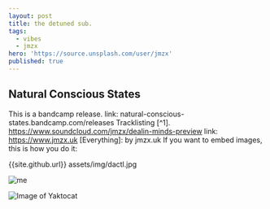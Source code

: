 ```yaml
---
layout: post
title: the detuned sub.
tags:
  - vibes
  - jmzx
hero: 'https://source.unsplash.com/user/jmzx'
published: true
---
```

## Natural Conscious States
This is a bandcamp release.
link: natural-conscious-states.bandcamp.com/releases
Tracklisting [^1].
https://www.soundcloud.com/jmzx/dealin-minds-preview
link: https://www.jmzx.uk
[Everything]: by jmzx.uk
If you want to embed images, this is how you do it:


{{site.github.url}} assets/img/dactl.jpg

![me](https://xjmzx.github.com/images/me.png)

![Image of Yaktocat](https://octodex.github.com/images/yaktocat.png)

